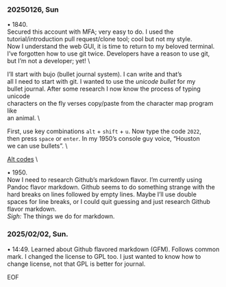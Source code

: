 ### 20250126, Sun ###

• 1840. \
Secured this account with MFA; very easy to do.  I used the \
tutorial/introduction pull request/clone tool; cool but not my style. \
Now I understand the web GUI, it is time to return to my beloved terminal. \
I’ve forgotten how to use git twice.  Developers have a reason to use git, \
but I’m not a developer; yet! \

I’ll start with bujo (bullet journal system).  I can write and that’s \
all I need to start with git.  I wanted to use the *unicode bullet* for my \
bullet journal.  After some research I now know the process of typing unicode \
characters on the fly verses copy/paste from the character map program like \
an animal. \

First, use key combinations `alt` + `shift` + `u`.  Now type the code `2022`, \
then press `space` or `enter`.  In my 1950’s console guy voice, “Houston \
we can use bullets”. \

[Alt codes](https://en.wikipedia.org/wiki/Alt_code) \

• 1950.  
Now I need to research Github’s markdown flavor. I’m currently using  
Pandoc flavor markdown. Github seems to do something strange with the  
hard breaks on lines followed by empty lines. Maybe I’ll use double  
spaces for line breaks, or I could quit guessing and just research Github  
flavor markdown.  
*Sigh:*  The things we do for markdown.  

### 2025/02/02, Sun. ###

• 14:49. Learned about Github flavored markdown (GFM). Follows common  
mark. I changed the license to GPL too. I just wanted to know how to  
change license, not that GPL is better for journal.  

EOF
